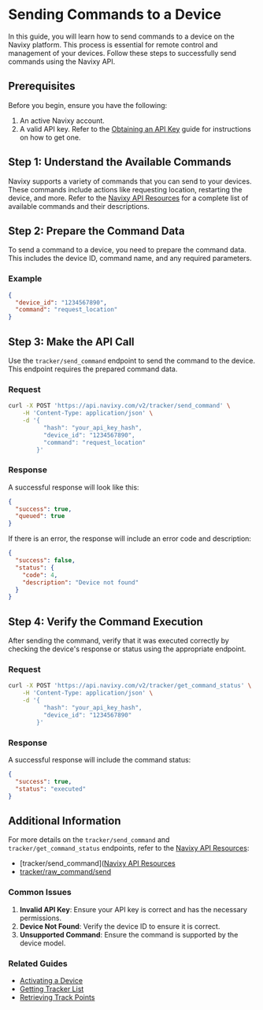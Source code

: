 # Sending Commands to a Device

In this guide, you will learn how to send commands to a device on the Navixy platform. This process is essential for remote control and management of your devices. Follow these steps to successfully send commands using the Navixy API.

## Prerequisites

Before you begin, ensure you have the following:

1. An active Navixy account.
2. A valid API key. Refer to the [Obtaining an API Key](/backend-api/getting-started/authentication.md) guide for instructions on how to get one.

## Step 1: Understand the Available Commands

Navixy supports a variety of commands that you can send to your devices. These commands include actions like requesting location, restarting the device, and more. Refer to the [Navixy API Resources](/backend-api/resources/index.md) for a complete list of available commands and their descriptions.

## Step 2: Prepare the Command Data

To send a command to a device, you need to prepare the command data. This includes the device ID, command name, and any required parameters.

### Example

```json
{
  "device_id": "1234567890",
  "command": "request_location"
}
```

## Step 3: Make the API Call

Use the `tracker/send_command` endpoint to send the command to the device. This endpoint requires the prepared command data.

### Request

```sh
curl -X POST 'https://api.navixy.com/v2/tracker/send_command' \
    -H 'Content-Type: application/json' \
    -d '{
          "hash": "your_api_key_hash",
          "device_id": "1234567890",
          "command": "request_location"
        }'
```

### Response

A successful response will look like this:

```json
{
  "success": true,
  "queued": true
}
```

If there is an error, the response will include an error code and description:

```json
{
  "success": false,
  "status": {
    "code": 4,
    "description": "Device not found"
  }
}
```

## Step 4: Verify the Command Execution

After sending the command, verify that it was executed correctly by checking the device's response or status using the appropriate endpoint.

### Request

```sh
curl -X POST 'https://api.navixy.com/v2/tracker/get_command_status' \
    -H 'Content-Type: application/json' \
    -d '{
          "hash": "your_api_key_hash",
          "device_id": "1234567890"
        }'
```

### Response

A successful response will include the command status:

```json
{
  "success": true,
  "status": "executed"
}
```

## Additional Information

For more details on the `tracker/send_command` and `tracker/get_command_status` endpoints, refer to the [Navixy API Resources](/backend-api/resources/index.md):

 - [tracker/send_command]([Navixy API Resources](/backend-api/resources/tracking/tracker#send_command)
 - [tracker/raw_command/send](/backend-api/resources/tracking/tracker#raw_commandsend)

### Common Issues

1. **Invalid API Key**: Ensure your API key is correct and has the necessary permissions.
2. **Device Not Found**: Verify the device ID to ensure it is correct.
3. **Unsupported Command**: Ensure the command is supported by the device model.

### Related Guides

- [Activating a Device](activate-device.md)
- [Getting Tracker List](/backend-api/getting-started/data-retrieval/get-tracker-list.md)
- [Retrieving Track Points](/backend-apigetting-started/data-retrieval/get-track-points.md)